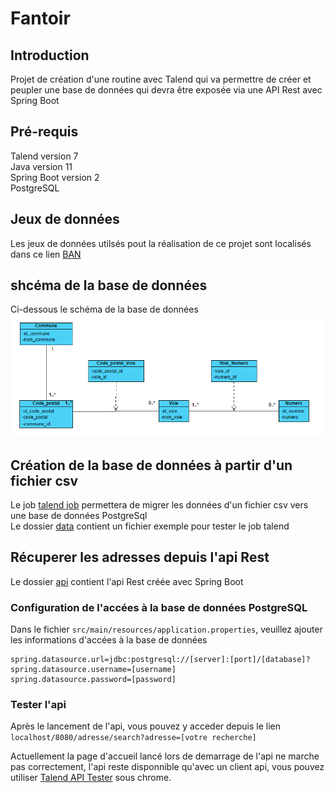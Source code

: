 # Fantoir  
## Introduction  
Projet de création d'une routine avec Talend qui va permettre de créer et peupler une base de données qui devra être exposée via une API Rest avec Spring Boot  

## Pré-requis  
Talend version 7  
Java version 11  
Spring Boot version 2  
PostgreSQL  

## Jeux de données  
Les jeux de données utilsés pout la réalisation de ce projet sont localisés dans ce lien [BAN](https://adresse.data.gouv.fr/data/ban/adresses/latest/csv/)  

## shcéma de la base de données  
Ci-dessous le schéma de la base de données  
![alt text](db_schema/class_diagram.png "Schéma base de données")

## Création de la base de données à partir d'un fichier csv  
Le job [talend job](job_talend/) permettera de migrer les données d'un fichier csv vers une base de données PostgreSql  
Le dossier [data](data/) contient un fichier exemple pour tester le job talend  

## Récuperer les adresses depuis l'api Rest  
Le dossier [api](api/) contient l'api Rest créée avec Spring Boot  
### Configuration de l'accées à la base de données PostgreSQL  
Dans le fichier `src/main/resources/application.properties`, veuillez ajouter les informations d'accées à la base de données  
```properties
spring.datasource.url=jdbc:postgresql://[server]:[port]/[database]?
spring.datasource.username=[username]
spring.datasource.password=[password]
```
### Tester l'api  
Après le lancement de l'api, vous pouvez y acceder depuis le lien  
`localhost/8080/adresse/search?adresse=[votre recherche]`  

Actuellement la page d'accueil lancé lors de demarrage de l'api ne marche pas correctement, l'api reste disponnible qu'avec un client api, vous pouvez utiliser [Talend API Tester](https://chrome.google.com/webstore/detail/talend-api-tester-free-ed/aejoelaoggembcahagimdiliamlcdmfm?hl=fr) sous chrome.
